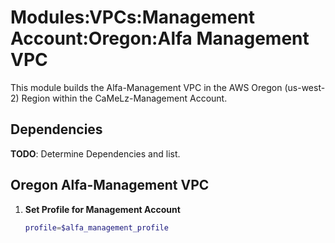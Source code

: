 # Modules:VPCs:Management Account:Oregon:Alfa Management VPC

This module builds the Alfa-Management VPC in the AWS Oregon (us-west-2) Region within the CaMeLz-Management Account.

## Dependencies

**TODO**: Determine Dependencies and list.

## Oregon Alfa-Management VPC

1. **Set Profile for Management Account**

    ```bash
    profile=$alfa_management_profile
    ```

